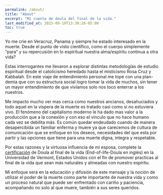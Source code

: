 ```yaml
---
permalink: /about/
title: "About"
excerpt: "Mi cuento de doula del final de la vida."
last_modified_at: 2023-09-19T13:30:26-05:00
toc: true
---
```


Yo me crie en Veracruz, Panama y siempre he estado interesado en la muerte. Desde el punto de visto científico, como el cuerpo simplemente “para” y su repercusión en lo espiritual nuestra alma/espíritu continua a otra vida? 

Estas interrogantes me llevaron a explorar distintas metodologías de estudio espiritual desde el catolicismo heredado hasta el misticismo Rosa Cruz y Kabbalah. En este viaje de entendimiento personal me tope con una plan-demia que con su estructura social logro tomar la vida de muchos, sin tener un mayor entendimiento de que vivíamos solo nos toco enterrar a los nuestros.

Me impacto mucho ver mas cerca como nuestros ancianos, desahuciados y todo aquel en la víspera de la muerte es tratado casi como si no estuviera vivo. El fenómeno del capitalismo moderno le ha dado mas valor a la producción que a la conexión y con eso el vinculo que no hace humano cada vez se debilita más. 
Es común quedar endeudado cuando de manera desapercibida un familiar enferma y muere ya que carecemos de cultura de comunicación que se enfoque en los deseos, necesidades del que esta por partir y las opciones que tiene para una muerte digna, integra y respetable. 

Por estas razones y la virtuosa influencia de mi esposa, complete la [certificación][credly-eold] de Doula al final de la vida (End-of-life-Doula en inglés) en la Universidad de Vermont, Estados Unidos con el fin de promover practicas al final de la vida que sean más naturales y alineadas con nuestro espíritu.

Mi enfoque será en la educación y difusión de este mensaje y la noción de utilizar el poder de la muerte como parte importante de nuestra vida y como un proceso natural que puede ser enfrentado con cariño y paciencia, acompañando no solo al que muere, también a sus seres queridos. 

[credly-eold]: https://www.credly.com/badges/d8fb49bd-dc17-4479-8993-ba644b9850d8/linked_in?t=rzee3d